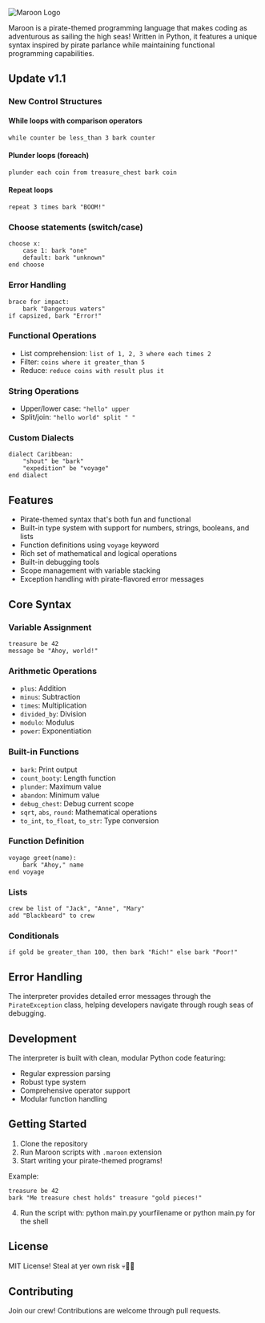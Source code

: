 ![Maroon Logo](https://cloud-r5gvnkecb-hack-club-bot.vercel.app/0maroon_logo-removebg-preview.png)

Maroon is a pirate-themed programming language that makes coding as adventurous as sailing the high seas! Written in Python, it features a unique syntax inspired by pirate parlance while maintaining functional programming capabilities.

## Update v1.1
### New Control Structures

#### While loops with comparison operators

`while counter be less_than 3 bark counter`

#### Plunder loops (foreach)

`plunder each coin from treasure_chest bark coin`

#### Repeat loops

`repeat 3 times bark "BOOM!"`

### Choose statements (switch/case)
```
choose x:
    case 1: bark "one"
    default: bark "unknown"
end choose
```

### Error Handling
```
brace for impact:
    bark "Dangerous waters"
if capsized, bark "Error!"
```

### Functional Operations

- List comprehension: `list of 1, 2, 3 where each times 2`
- Filter: `coins where it greater_than 5`
- Reduce: `reduce coins with result plus it`

### String Operations

- Upper/lower case: `"hello" upper`
- Split/join: `"hello world" split " "`

### Custom Dialects
```
dialect Caribbean:
    "shout" be "bark"
    "expedition" be "voyage"
end dialect
```

## Features

- Pirate-themed syntax that's both fun and functional
- Built-in type system with support for numbers, strings, booleans, and lists
- Function definitions using `voyage` keyword
- Rich set of mathematical and logical operations
- Built-in debugging tools
- Scope management with variable stacking
- Exception handling with pirate-flavored error messages

## Core Syntax

### Variable Assignment
```
treasure be 42
message be "Ahoy, world!"
```

### Arithmetic Operations
- `plus`: Addition
- `minus`: Subtraction
- `times`: Multiplication
- `divided_by`: Division
- `modulo`: Modulus
- `power`: Exponentiation

### Built-in Functions
- `bark`: Print output
- `count_booty`: Length function
- `plunder`: Maximum value
- `abandon`: Minimum value
- `debug_chest`: Debug current scope
- `sqrt`, `abs`, `round`: Mathematical operations
- `to_int`, `to_float`, `to_str`: Type conversion

### Function Definition
```
voyage greet(name):
    bark "Ahoy," name
end voyage
```

### Lists
```
crew be list of "Jack", "Anne", "Mary"
add "Blackbeard" to crew
```

### Conditionals
```
if gold be greater_than 100, then bark "Rich!" else bark "Poor!"
```

## Error Handling

The interpreter provides detailed error messages through the `PirateException` class, helping developers navigate through rough seas of debugging.

## Development

The interpreter is built with clean, modular Python code featuring:
- Regular expression parsing
- Robust type system
- Comprehensive operator support
- Modular function handling

## Getting Started

1. Clone the repository
2. Run Maroon scripts with `.maroon` extension
3. Start writing your pirate-themed programs!

Example:
```
treasure be 42
bark "Me treasure chest holds" treasure "gold pieces!"
```
4. Run the script with:
python main.py yourfilename
or python main.py for the shell

## License

MIT License! Steal at yer own risk 💀🏴‍☠️

## Contributing

Join our crew! Contributions are welcome through pull requests.
